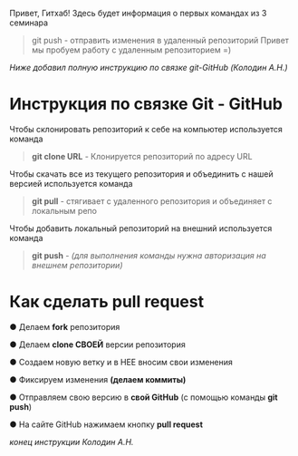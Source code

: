 Привет, Гитхаб! Здесь будет информация о первых командах из 3 семинара
> git push - отправить изменения в удаленный репозиторий 
Привет мы пробуем работу с удаленным репозиторием =)


*Ниже добавил полную инструкцию по связке git-GitHub (Колодин А.Н.)*
# Инструкция по связке Git - GitHub

Чтобы склонировать репозиторий к себе на компьютер используется команда 
> **git clone URL**  - Клонируется репозиторий по адресу URL  
 

 Чтобы скачать все из текущего репозитория и объединить с нашей версией используется команда
 > **git pull**  - стягивает с удаленного репозитория и объединяет с локальным репо

Чтобы добавить локальный репозиторий на внешний используется команда
> **git push**  - *(для выполнения команды нужна авторизация на внешнем репозитории)*


# Как сделать pull request

● Делаем **fork** репозитория

● Делаем **clone СВОЕЙ** версии репозитория

● Создаем новую ветку и в НЕЕ вносим свои изменения

● Фиксируем изменения **(делаем коммиты)**

● Отправляем свою версию в **свой GitHub** (с помощью команды **git push**)

● На сайте GitHub нажимаем кнопку **pull request**

*конец инструкции  Колодин А.Н.*